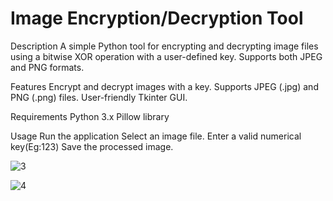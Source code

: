 # Image Encryption/Decryption Tool

Description
A simple Python tool for encrypting and decrypting image files using a bitwise XOR operation with a user-defined key. 
Supports both JPEG and PNG formats.

Features
Encrypt and decrypt images with a key.
Supports JPEG (.jpg) and PNG (.png) files.
User-friendly Tkinter GUI.

Requirements
Python 3.x
Pillow library

Usage
Run the application
Select an image file.
Enter a valid numerical key(Eg:123)
Save the processed image.




![3](https://github.com/user-attachments/assets/8796dce2-4499-4ce8-badd-7b029bc46231)



![4](https://github.com/user-attachments/assets/cbe01644-c97b-48f0-8e42-0c5fd21b7109)

